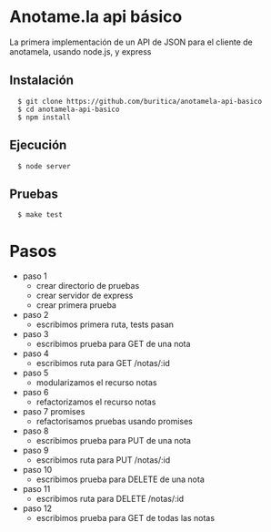# Anotame.la api básico

La primera implementación de un API de JSON para el cliente de anotamela, usando node.js, y express

## Instalación

```shell
  $ git clone https://github.com/buritica/anotamela-api-basico
  $ cd anotamela-api-basico
  $ npm install
```

## Ejecución

```shell
  $ node server
```

## Pruebas

```shell
  $ make test
```

# Pasos
- paso 1
  - crear directorio de pruebas
  - crear servidor de express
  - crear primera prueba
- paso 2
  - escribimos primera ruta, tests pasan
- paso 3
  - escribimos prueba para GET de una nota
- paso 4
  - escribimos ruta para GET /notas/:id
- paso 5
  - modularizamos el recurso notas
- paso 6
  - refactorizamos el recurso notas
- paso 7 promises
  - refactorisamos pruebas usando promises
- paso 8
  - escribimos prueba para PUT de una nota
- paso 9
  - escribimos ruta para PUT /notas/:id
- paso 10
  - escribimos prueba para DELETE de una nota
- paso 11
  - escribimos ruta para DELETE /notas/:id
- paso 12
  - escribimos prueba para GET de todas las notas
